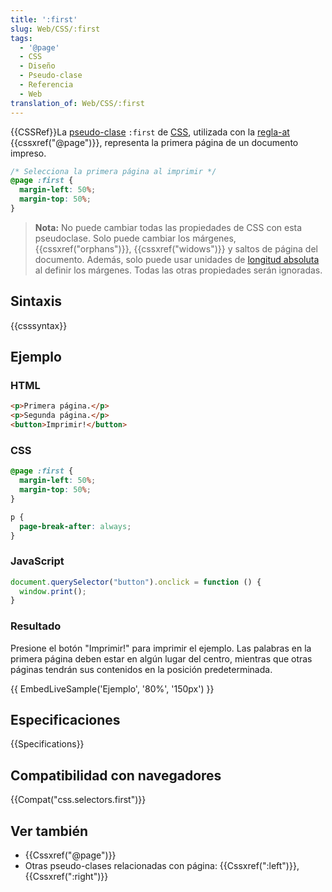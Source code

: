 ```yaml
---
title: ':first'
slug: Web/CSS/:first
tags:
  - '@page'
  - CSS
  - Diseño
  - Pseudo-clase
  - Referencia
  - Web
translation_of: Web/CSS/:first
---
```


{{CSSRef}}La [pseudo-clase](/es/docs/Web/CSS/Pseudo-classes) `:first` de [CSS](/es/docs/Web/CSS), utilizada con la [regla-at](/es/docs/Web/CSS/At-rule) {{cssxref("@page")}}, representa la primera página de un documento impreso.

```css
/* Selecciona la primera página al imprimir */
@page :first {
  margin-left: 50%;
  margin-top: 50%;
}
```

> **Nota:** No puede cambiar todas las propiedades de CSS con esta pseudoclase. Solo puede cambiar los márgenes, {{cssxref("orphans")}}, {{cssxref("widows")}} y saltos de página del documento. Además, solo puede usar unidades de [longitud absoluta](/es/docs/Web/CSS/length#Absolute_length_units) al definir los márgenes. Todas las otras propiedades serán ignoradas.

## Sintaxis

{{csssyntax}}

## Ejemplo

### HTML

```html
<p>Primera página.</p>
<p>Segunda página.</p>
<button>Imprimir!</button>
```

### CSS

```css
@page :first {
  margin-left: 50%;
  margin-top: 50%;
}

p {
  page-break-after: always;
}
```

### JavaScript

```js
document.querySelector("button").onclick = function () {
  window.print();
}
```

### Resultado

Presione el botón "Imprimir!" para imprimir el ejemplo. Las palabras en la primera página deben estar en algún lugar del centro, mientras que otras páginas tendrán sus contenidos en la posición predeterminada.

{{ EmbedLiveSample('Ejemplo', '80%', '150px') }}

## Especificaciones

{{Specifications}}

## Compatibilidad con navegadores

{{Compat("css.selectors.first")}}

## Ver también

- {{Cssxref("@page")}}
- Otras pseudo-clases relacionadas con página: {{Cssxref(":left")}}, {{Cssxref(":right")}}
